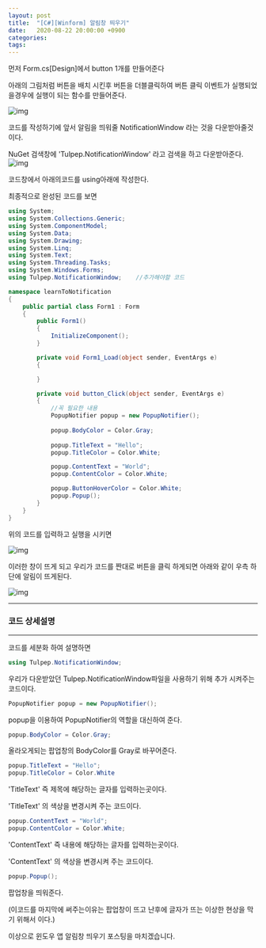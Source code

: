 ```yaml
---
layout: post
title:  "[C#][Winform] 알림창 띄우기"
date:   2020-08-22 20:00:00 +0900
categories: 
tags: 
---
```

먼저 Form.cs[Design]에서 button 1개를 만들어준다

아래의 그림처럼 버튼을 배치 시킨후 버튼을 더블클릭하여 버튼 클릭 이벤트가 실행되었을경우에 실행이 되는 함수를 만들어준다.



![img](https://KimJihun-1315.github.io/assets/img/posting/20200822_5th/img01.png)



 코드를 작성하기에 앞서 알림을 띄워줄 NotificationWindow 라는 것을 다운받아줄것이다.

NuGet 검색창에 'Tulpep.NotificationWindow' 라고 검색을 하고 다운받아준다.
![img](https://KimJihun-1315.github.io/assets/img/posting/20200822_5th/img02.png)


코드창에서 아래의코드를 using아래에 작성한다.

 최종적으로 완성된 코드를 보면

```c#
using System;
using System.Collections.Generic;
using System.ComponentModel;
using System.Data;
using System.Drawing;
using System.Linq;
using System.Text;
using System.Threading.Tasks;
using System.Windows.Forms;
using Tulpep.NotificationWindow;    //추가해야할 코드

namespace learnToNotification
{
    public partial class Form1 : Form
    {
        public Form1()
        {
            InitializeComponent();
        }

        private void Form1_Load(object sender, EventArgs e)
        {

        }

        private void button_Click(object sender, EventArgs e)
        {
            //꼭 필요한 내용
            PopupNotifier popup = new PopupNotifier();
            
            popup.BodyColor = Color.Gray;
            
            popup.TitleText = "Hello";
            popup.TitleColor = Color.White;

            popup.ContentText = "World";
            popup.ContentColor = Color.White;

            popup.ButtonHoverColor = Color.White;
            popup.Popup();
        }
    }
}
```

위의 코드를 입력하고 실행을 시키면 


![img](https://KimJihun-1315.github.io/assets/img/posting/20200822_5th/img03.png)

이러한 창이 뜨게 되고 우리가 코드를 짠대로 버튼을 클릭 하게되면 아래와 같이 우측 하단에 알림이 뜨게된다. 

![img](https://KimJihun-1315.github.io/assets/img/posting/20200822_5th/img04.png)

 

 

------

### **코드 상세설명**

------

코드를 세분화 하여 설명하면

```c#
using Tulpep.NotificationWindow;
```

우리가 다운받았던 Tulpep.NotificationWindow파일을 사용하기 위해 추가 시켜주는 코드이다.

 

```c#
PopupNotifier popup = new PopupNotifier();
```

popup을 이용하여 PopupNotifier의 역할을 대신하여 준다.



```c#
popup.BodyColor = Color.Gray;
```

올라오게되는 팝업창의 BodyColor를 Gray로 바꾸어준다.

 

```c#
popup.TitleText = "Hello";
popup.TitleColor = Color.White
```

'TitleText' 즉 제목에 해당하는 글자를 입력하는곳이다.

'TitleText' 의 색상을 변경시켜 주는 코드이다.



```c#
popup.ContentText = "World";
popup.ContentColor = Color.White;
```

'ContentText' 즉 내용에 해당하는 글자를 입력하는곳이다.

'ContentText' 의 색상을 변경시켜 주는 코드이다.



```c#
popup.Popup();
```

팝업창을 띄워준다.

(이코드를 마지막에 써주는이유는 팝업창이 뜨고 난후에 글자가 뜨는 이상한 현상을 막기 위해서 이다.)

이상으로 윈도우 앱 알림창 띄우기 포스팅을 마치겠습니다.